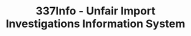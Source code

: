 ---
bigquery: https://console.cloud.google.com/bigquery?p=patents-public-data&d=usitc_investigations&page=dataset&project=sheets-management-319211
citation: US International Trade Commission 337Info Unfair Import Investigations Information
  System
contributors: US International Trade Comission
cost: None
description: US International Trade Commission 337Info Unfair Import Investigations
  Information System contains data on investigations done under Section 337. Section
  337 declares the infringement of certain statutory intellectual property rights
  and other forms of unfair competition in import trade to be unlawful practices.
  Most Section 337 investigations involve allegations of patent or registered trademark
  infringement.
documentation: FAQ and tutorial available on the site
last_edit: 04/10/2022, 15:24:19
location: https://pubapps2.usitc.gov/337external/
maintained_by: US International Trade Comission
schema_fields:
- investigationType
- cafcAppeals
- trademarkNumbers
- teoProceedingInvolved
- teoIdIssueDate
- lastUpdated
- aljAssigned
- title
- actualStartDateEvidHear
- dateComplaintFiled
- patentNumbers
- finalDetNoViolation
- respondent
- patentNumber
- currentActiveALJ
- publication_number
- endDateMarkmanHearing
- copyrightNumbers
- investigationTermDate
- teoReliefGranted
- docketNo
- ouiiAttorney
- targetDate
- scheduledStartDateEvidHear
- issueDateOtherNonFinal
- dateCreated
- startDateMarkmanHearing
- invUnfairAct
- ouiiParticipation
- finalIdOnViolationDue
- internalRemand
- teoIdDueDate
- currentStatus
- dateOfPublicationFrNotice
- gcAttorney
- markmanHearing
- complainant
- scheduledEndDateEvidHear
- finalDetViolation
- finalIdOnViolationIssue
- actualEndDateEvidHear
- htsNumbers
- investigationNo
- id
shortname: unfair_import_investigations
tags:
- import
- legal
- trade
timeframe: 2008-2021 (prior to 2008 downloadable as a JSON file)
title: 337Info - Unfair Import Investigations Information System
uuid: 2721f5ec-e599-4890-9265-9706719fc71e
---